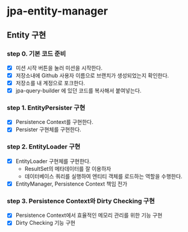 # jpa-entity-manager

## Entity 구현

### step 0. 기본 코드 준비

+ [x] 미션 시작 버튼을 눌러 미션을 시작한다.
+ [x] 저장소내에 Github 사용자 이름으로 브랜치가 생성되었는지 확인한다.
+ [x] 저장소를 내 계정으로 포크한다.
+ [x] jpa-query-builder 에 있던 코드를 복사해서 붙여넣는다.

### step 1. EntityPersister 구현
+ [x] Persistence Context를 구현한다.
+ [x] Persister 구현체를 구현한다.

### step 2. EntityLoader 구현
+ [x] EntityLoader 구현체를 구현한다. 
  + ResultSet의 메타데이터를 잘 이용하자
  + 데이터베이스 쿼리를 실행하여 엔티티 객체를 로드하는 역할을 수행한다.
+ [x] EntityManager, Persistence Context 책임 전가

### step 3. Persistence Context와 Dirty Checking 구현
+ [x] Persistence Context에서 효율적인 메모리 관리를 위한 기능 구현
+ [x] Dirty Checking 기능 구현